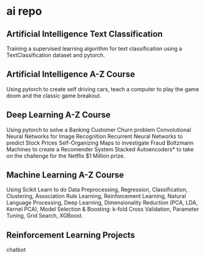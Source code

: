 # ai repo

## Artificial Intelligence Text Classification
Training a supervised learning algorithm for text classification using a TextClassification dataset and pytorch.

## Artificial Intelligence A-Z Course
Using pytorch to create self driving cars, teach a computer to play the game doom and the classic game breakout.

## Deep Learning A-Z Course
Using pytorch to solve a Banking Customer Churn problem Convolutional Neural Networks for Image Recognition Recurrent Neural Networks to predict Stock Prices Self-Organizing Maps to investigate Fraud Boltzmann Machines to create a Recomender System Stacked Autoencoders* to take on the challenge for the Netflix $1 Million prize.

## Machine Learning A-Z Course
Using Scikit Learn to do Data Preprocessing, Regression, Classification, Clustering, Association Rule Learning, Reinforcement Learning, Natural Language Processing, Deep Learning, Dimensionality Reduction (PCA, LDA, Kernel PCA), Model Selection & Boosting: k-fold Cross Validation, Parameter Tuning, Grid Search, XGBoost.

## Reinforcement Learning Projects
chatbot
